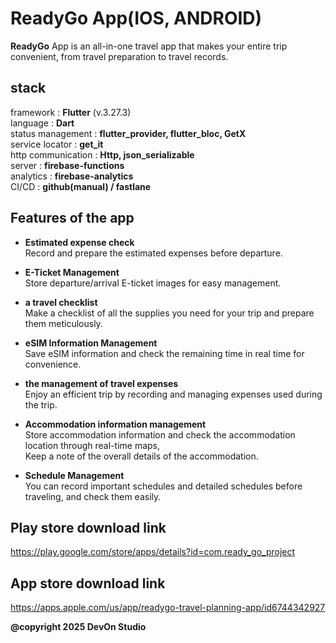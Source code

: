 # ReadyGo App(IOS, ANDROID)

**ReadyGo** App is an all-in-one travel app that makes your entire trip convenient, 
from travel preparation to travel records.

## stack
framework : **Flutter** (v.3.27.3)  
language : **Dart**  
status management : **flutter_provider, flutter_bloc, GetX**  
service locator : **get_it**  
http communication : **Http, json_serializable**  
server : **firebase-functions**  
analytics : **firebase-analytics**  
CI/CD : **github(manual) / fastlane**

## Features of the app

- **Estimated expense check**  
Record and prepare the estimated expenses before departure.

- **E-Ticket Management**  
Store departure/arrival E-ticket images for easy management.

-  **a travel checklist**  
Make a checklist of all the supplies you need for your trip and prepare them meticulously.

- **eSIM Information Management**  
Save eSIM information and check the remaining time in real time for convenience.

- **the management of travel expenses**  
Enjoy an efficient trip by recording and managing expenses used during the trip.

- **Accommodation information management**  
Store accommodation information and check the accommodation location through real-time maps,  
Keep a note of the overall details of the accommodation.

- **Schedule Management**  
You can record important schedules and detailed schedules before traveling, and check them easily.

## Play store download link
https://play.google.com/store/apps/details?id=com.ready_go_project

## App store download link
https://apps.apple.com/us/app/readygo-travel-planning-app/id6744342927

<b>@copyright 2025 DevOn Studio<b>
